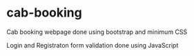 # cab-booking

Cab booking webpage done using bootstrap and minimum CSS

Login and Registraton form validation done using JavaScript
